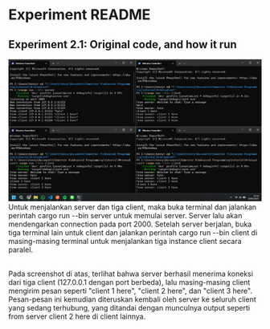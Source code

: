 # Experiment README
## Experiment 2.1: Original code, and how it run
![Alt text](run.png)
Untuk menjalankan server dan tiga client, maka buka terminal dan jalankan perintah cargo run --bin server untuk memulai server. Server lalu akan mendengarkan connection pada port 2000. Setelah server berjalan, buka tiga terminal lain untuk client dan jalankan perintah cargo run --bin client di masing-masing terminal untuk menjalankan tiga instance client secara paralel.<br><br>

Pada screenshot di atas, terlihat bahwa server berhasil menerima koneksi dari tiga client (127.0.0.1 dengan port berbeda), lalu masing-masing client mengirim pesan seperti "client 1 here", "client 2 here", dan "client 3 here". Pesan-pesan ini kemudian diteruskan kembali oleh server ke seluruh client yang sedang terhubung, yang ditandai dengan munculnya output seperti from server client 2 here di client lainnya.
